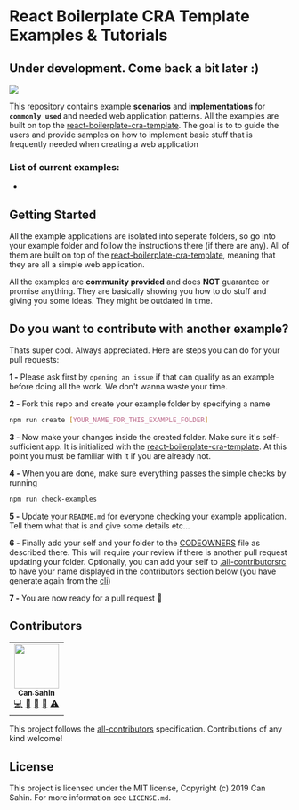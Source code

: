 # React Boilerplate CRA Template Examples & Tutorials

## Under development. Come back a bit later :)

![](https://github.com/react-boilerplate/cra-template-examples/workflows/examples/badge.svg)

This repository contains example **scenarios** and **implementations** for **`commonly used`** and needed web application patterns. All the examples are built on top the [react-boilerplate-cra-template]. The goal is to to guide the users and provide samples on how to implement basic stuff that is frequently needed when creating a web application

### List of current examples:

-

## Getting Started

All the example applications are isolated into seperate folders, so go into your example folder and follow the instructions there (if there are any). All of them are built on top of the [react-boilerplate-cra-template], meaning that they are all a simple web application.

All the examples are **community provided** and does **NOT** guarantee or promise anything. They are basically showing you how to do stuff and giving you some ideas. They might be outdated in time.

## Do you want to contribute with another example?

Thats super cool. Always appreciated. Here are steps you can do for your pull requests:

**1 -** Please ask first by `opening an issue` if that can qualify as an example before doing all the work. We don't wanna waste your time.

**2 -** Fork this repo and create your example folder by specifying a name

```sh
npm run create [YOUR_NAME_FOR_THIS_EXAMPLE_FOLDER]
```

**3 -** Now make your changes inside the created folder. Make sure it's self-sufficient app. It is initialized with the [react-boilerplate-cra-template]. At this point you must be familiar with it if you are already not.

**4 -** When you are done, make sure everything passes the simple checks by running

```sh
npm run check-examples
```

**5 -** Update your `README.md` for everyone checking your example application. Tell them what that is and give some details etc...

**6 -** Finally add your self and your folder to the [CODEOWNERS](/.github/CODEOWNERS) file as described there. This will require your review if there is another pull request updating your folder. Optionally, you can add your self to [.all-contributorsrc](.all-contributorsrc) to have your name displayed in the contributors section below (you have generate again from the [cli](https://allcontributors.org/docs/en/cli/overview))

**7 -** You are now ready for a pull request 🥳

## Contributors

<!-- ALL-CONTRIBUTORS-LIST:START - Do not remove or modify this section -->
<!-- prettier-ignore-start -->
<!-- markdownlint-disable -->
<table>
  <tr>
    <td align="center"><a href="https://github.com/Can-Sahin"><img src="https://avatars2.githubusercontent.com/u/33245689" width="80px;" alt=""/><br /><sub><b>Can Sahin</b></sub></a><br /><a href="https://github.com/react-boilerplate/cra-template-examples/commits?author=Can-Sahin" title="Code">💻</a> <a href="https://github.com/react-boilerplate/cra-template-examples/commits?author=Can-Sahin" title="Documentation">📖</a> <a href="#ideas-Can-Sahin" title="Ideas, Planning, & Feedback">🤔</a> <a href="https://github.com/react-boilerplate/cra-template-examples/pulls?q=is%3Apr+reviewed-by%3ACan-Sahin" title="Reviewed Pull Requests">👀</a> <a href="https://github.com/react-boilerplate/cra-template-examples/commits?author=Can-Sahin" title="Tests">⚠️</a></td>
  </tr>
</table>

<!-- markdownlint-enable -->
<!-- prettier-ignore-end -->

<!-- ALL-CONTRIBUTORS-LIST:END -->

This project follows the [all-contributors](https://github.com/all-contributors/all-contributors) specification. Contributions of any kind welcome!

## License

This project is licensed under the MIT license, Copyright (c) 2019 Can Sahin.
For more information see `LICENSE.md`.

[react-boilerplate-cra-template]: https://github.com/react-boilerplate/react-boilerplate-cra-template
